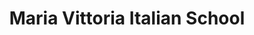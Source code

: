 ---
layout: layouts/index.njk
title: Maria Vittoria Italian School
header: Welcome to Maria Vittoria Italian School
subheader: The best school
permalink: /
---